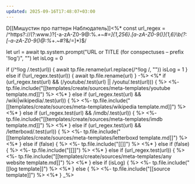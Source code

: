 ```yaml
---
updated: 2025-09-16T17:48:07+03:00
---
```


D[[Мишустин про паттерн Наблюдатель]]<%*
const url_regex = /^https?:\/\/(?:www\.)?[-a-zA-Z0-9@:%._\+~#=]{1,256}\.[a-zA-Z0-9()]{1,6}\b(?:[-a-zA-Z0-9()@:%_\+.~#?&\/=]*)$/

let url = await tp.system.prompt("URL or TITLE (for conspectuses – prefix '!log')", "")
let isLog = 0

if (/^!log /.test(url)) {
	await tp.file.rename(url.replace(/^!log /, ""))
	isLog = 1
} else if (!url_regex.test(url)) {
	await tp.file.rename(url)
}
-%>
<%* if (url_regex.test(url) && (/youtube/.test(url) || /youtu/.test(url))) { %>
<%-
tp.file.include("[[templates/create/sources/meta-templates/youtube template.md]]")
%>
<%* } else if (url_regex.test(url) && /wiki|wikipedia/.test(url)) { %>
<%-
tp.file.include("[[templates/create/sources/meta-templates/wikipedia template.md]]")
%>
<%* } else if (url_regex.test(url) && /imdb/.test(url)) { %>
<%-
tp.file.include("[[templates/create/sources/meta-templates/imdb template.md]]")
%>
<%* } else if (url_regex.test(url) && /letterboxd/.test(url)) { %>
<%-
tp.file.include("[[templates/create/sources/meta-templates/letterboxd template.md]]")
%>
<%* } else if (false) { %>
<%-
tp.file.include("[[]]")
%>
<%* } else if (false) { %>
<%-
tp.file.include("[[]]")
%>
<%* } else if (url_regex.test(url)) { %>
<%-
tp.file.include("[[templates/create/sources/meta-templates/any website template.md]]")
%>
<%* } else if (isLog) { %>
<%-
tp.file.include("[[log template]]")
%>
<%* } else { %>
<%-
tp.file.include("[[source template]]")
%>
<%* } _%>
